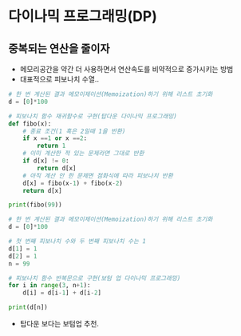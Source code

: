 # 다이나믹 프로그래밍(DP)
## 중복되는 연산을 줄이자
- 메모리공간을 약간 더 사용하면서 연산속도를 비약적으로 증가시키는 방법
- 대표적으로 피보나치 수열..

```python
# 한 번 계산된 결과 메모이제이션(Memoization)하기 위해 리스트 초기화
d = [0]*100

# 피보나치 함수 재귀함수로 구현(탑다운 다이나믹 프로그래밍)
def fibo(x):
    # 종료 조건(1 혹은 2일때 1을 반환)
    if x ==1 or x ==2:
        return 1
    # 이미 계산한 적 있는 문제라면 그대로 반환
    if d[x] != 0:
        return d[x]
    # 아직 계산 안 한 문제면 점화식에 따라 피보나치 반환
    d[x] = fibo(x-1) + fibo(x-2)
    return d[x]

print(fibo(99))
```

```python
# 한 번 계산된 결과 메모이제이션(Memoization)하기 위해 리스트 초기화
d = [0]*100

# 첫 번째 피보나치 수와 두 번째 피보나치 수는 1
d[1] = 1
d[2] = 1
n = 99

# 피보나치 함수 반복문으로 구현(보텀 업 다이나믹 프로그래밍)
for i in range(3, n+1):
    d[i] = d[i-1] + d[i-2]

print(d[n])
```

- 탑다운 보다는 보텀업 추천.
